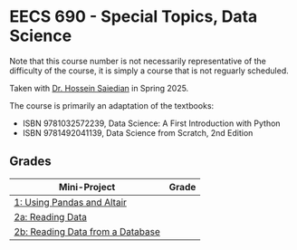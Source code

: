 # EECS 690 - Special Topics, Data Science

Note that this course number is not necessarily representative of the difficulty of the course, it is simply a course
that is not reguarly scheduled.

Taken with [Dr. Hossein Saiedian](https://people.eecs.ku.edu/~saiedian/) in Spring 2025.

The course is primarily an adaptation of the textbooks:
- ISBN 9781032572239, Data Science: A First Introduction with Python
- ISBN 9781492041139, Data Science from Scratch, 2nd Edition

## Grades

| Mini-Project                                | Grade |
| ------------------------------------------- | ----- |
| [1: Using Pandas and Altair](./mp1)         |       |
| [2a: Reading Data](./mp2a/)                 |       |
| [2b: Reading Data from a Database](./mp2b/) |       |